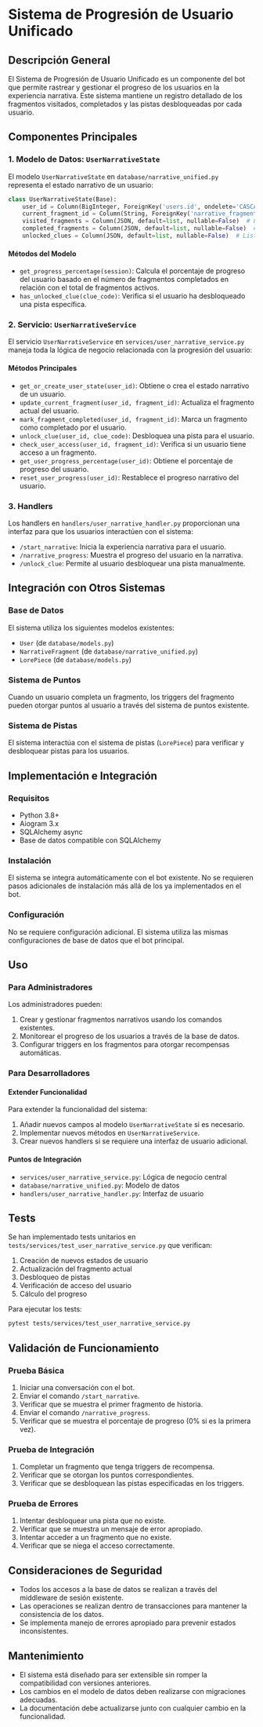 # Sistema de Progresión de Usuario Unificado

## Descripción General

El Sistema de Progresión de Usuario Unificado es un componente del bot que permite rastrear y gestionar el progreso de los usuarios en la experiencia narrativa. Este sistema mantiene un registro detallado de los fragmentos visitados, completados y las pistas desbloqueadas por cada usuario.

## Componentes Principales

### 1. Modelo de Datos: `UserNarrativeState`

El modelo `UserNarrativeState` en `database/narrative_unified.py` representa el estado narrativo de un usuario:

```python
class UserNarrativeState(Base):
    user_id = Column(BigInteger, ForeignKey('users.id', ondelete='CASCADE'), primary_key=True)
    current_fragment_id = Column(String, ForeignKey('narrative_fragments_unified.id'), nullable=True)
    visited_fragments = Column(JSON, default=list, nullable=False)  # Lista de IDs de fragmentos visitados
    completed_fragments = Column(JSON, default=list, nullable=False)  # Lista de IDs de fragmentos completados
    unlocked_clues = Column(JSON, default=list, nullable=False)  # Lista de códigos de pistas desbloqueadas
```

#### Métodos del Modelo

- `get_progress_percentage(session)`: Calcula el porcentaje de progreso del usuario basado en el número de fragmentos completados en relación con el total de fragmentos activos.
- `has_unlocked_clue(clue_code)`: Verifica si el usuario ha desbloqueado una pista específica.

### 2. Servicio: `UserNarrativeService`

El servicio `UserNarrativeService` en `services/user_narrative_service.py` maneja toda la lógica de negocio relacionada con la progresión del usuario:

#### Métodos Principales

- `get_or_create_user_state(user_id)`: Obtiene o crea el estado narrativo de un usuario.
- `update_current_fragment(user_id, fragment_id)`: Actualiza el fragmento actual del usuario.
- `mark_fragment_completed(user_id, fragment_id)`: Marca un fragmento como completado por el usuario.
- `unlock_clue(user_id, clue_code)`: Desbloquea una pista para el usuario.
- `check_user_access(user_id, fragment_id)`: Verifica si un usuario tiene acceso a un fragmento.
- `get_user_progress_percentage(user_id)`: Obtiene el porcentaje de progreso del usuario.
- `reset_user_progress(user_id)`: Restablece el progreso narrativo del usuario.

### 3. Handlers

Los handlers en `handlers/user_narrative_handler.py` proporcionan una interfaz para que los usuarios interactúen con el sistema:

- `/start_narrative`: Inicia la experiencia narrativa para el usuario.
- `/narrative_progress`: Muestra el progreso del usuario en la narrativa.
- `/unlock_clue`: Permite al usuario desbloquear una pista manualmente.

## Integración con Otros Sistemas

### Base de Datos

El sistema utiliza los siguientes modelos existentes:
- `User` (de `database/models.py`)
- `NarrativeFragment` (de `database/narrative_unified.py`)
- `LorePiece` (de `database/models.py`)

### Sistema de Puntos

Cuando un usuario completa un fragmento, los triggers del fragmento pueden otorgar puntos al usuario a través del sistema de puntos existente.

### Sistema de Pistas

El sistema interactúa con el sistema de pistas (`LorePiece`) para verificar y desbloquear pistas para los usuarios.

## Implementación e Integración

### Requisitos

- Python 3.8+
- Aiogram 3.x
- SQLAlchemy async
- Base de datos compatible con SQLAlchemy

### Instalación

El sistema se integra automáticamente con el bot existente. No se requieren pasos adicionales de instalación más allá de los ya implementados en el bot.

### Configuración

No se requiere configuración adicional. El sistema utiliza las mismas configuraciones de base de datos que el bot principal.

## Uso

### Para Administradores

Los administradores pueden:
1. Crear y gestionar fragmentos narrativos usando los comandos existentes.
2. Monitorear el progreso de los usuarios a través de la base de datos.
3. Configurar triggers en los fragmentos para otorgar recompensas automáticas.

### Para Desarrolladores

#### Extender Funcionalidad

Para extender la funcionalidad del sistema:
1. Añadir nuevos campos al modelo `UserNarrativeState` si es necesario.
2. Implementar nuevos métodos en `UserNarrativeService`.
3. Crear nuevos handlers si se requiere una interfaz de usuario adicional.

#### Puntos de Integración

- `services/user_narrative_service.py`: Lógica de negocio central
- `database/narrative_unified.py`: Modelo de datos
- `handlers/user_narrative_handler.py`: Interfaz de usuario

## Tests

Se han implementado tests unitarios en `tests/services/test_user_narrative_service.py` que verifican:

1. Creación de nuevos estados de usuario
2. Actualización del fragmento actual
3. Desbloqueo de pistas
4. Verificación de acceso del usuario
5. Cálculo del progreso

Para ejecutar los tests:

```bash
pytest tests/services/test_user_narrative_service.py
```

## Validación de Funcionamiento

### Prueba Básica

1. Iniciar una conversación con el bot.
2. Enviar el comando `/start_narrative`.
3. Verificar que se muestra el primer fragmento de historia.
4. Enviar el comando `/narrative_progress`.
5. Verificar que se muestra el porcentaje de progreso (0% si es la primera vez).

### Prueba de Integración

1. Completar un fragmento que tenga triggers de recompensa.
2. Verificar que se otorgan los puntos correspondientes.
3. Verificar que se desbloquean las pistas especificadas en los triggers.

### Prueba de Errores

1. Intentar desbloquear una pista que no existe.
2. Verificar que se muestra un mensaje de error apropiado.
3. Intentar acceder a un fragmento que no existe.
4. Verificar que se niega el acceso correctamente.

## Consideraciones de Seguridad

- Todos los accesos a la base de datos se realizan a través del middleware de sesión existente.
- Las operaciones se realizan dentro de transacciones para mantener la consistencia de los datos.
- Se implementa manejo de errores apropiado para prevenir estados inconsistentes.

## Mantenimiento

- El sistema está diseñado para ser extensible sin romper la compatibilidad con versiones anteriores.
- Los cambios en el modelo de datos deben realizarse con migraciones adecuadas.
- La documentación debe actualizarse junto con cualquier cambio en la funcionalidad.